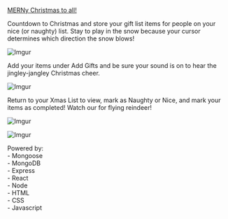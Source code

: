 [MERNy Christmas to all!](https://merny-christmas.herokuapp.com/)

Countdown to Christmas and store your gift list items for people on your nice (or naughty) list. Stay to play in the snow because your cursor determines which direction the snow blows! 

![Imgur](https://i.imgur.com/hcUCDL1.png)

Add your items under Add Gifts and be sure your sound is on to hear the jingley-jangley Christmas cheer.

![Imgur](https://i.imgur.com/rLTNzWJ.png)

Return to your Xmas List to view, mark as Naughty or Nice, and mark your items as completed! Watch our for flying reindeer! 

![Imgur](https://i.imgur.com/N7fxcxp.png)

![Imgur](https://i.imgur.com/lAIGdtE.png)


Powered by:  
	- Mongoose  
	- MongoDB  
	- Express  
	- React  
	- Node  
	- HTML  
	- CSS  
	- Javascript 


